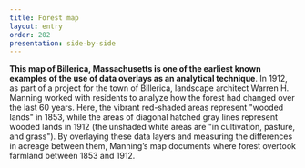 ```yaml
---
title: Forest map
layout: entry
order: 202
presentation: side-by-side
---
```


**This map of Billerica, Massachusetts is one of the earliest known examples of the use of data overlays as an analytical technique**. In 1912, as part of a project for the town of Billerica, landscape architect Warren H. Manning worked with residents to analyze how the forest had changed over the last 60 years. Here, the vibrant red-shaded areas represent "wooded lands" in 1853, while the areas of diagonal hatched gray lines represent wooded lands in 1912 (the unshaded white areas are "in cultivation, pasture, and grass"). By overlaying these data layers and measuring the differences in acreage between them, Manning’s map documents where forest overtook farmland between 1853 and 1912.